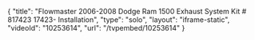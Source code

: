 {
    "title": "Flowmaster 2006-2008 Dodge Ram 1500 Exhaust System Kit # 817423  17423- Installation",
    "type": "solo",
    "layout": "iframe-static",
    "videoId": "10253614",
    "url": "\/tvpembed\/10253614"
}